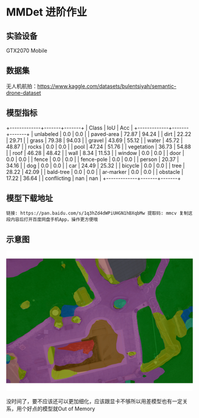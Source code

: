 # MMDet 进阶作业
## 实验设备
GTX2070 Mobile
## 数据集
无人机航拍：https://www.kaggle.com/datasets/bulentsiyah/semantic-drone-dataset
## 模型指标
+-------------+-------+-------+
|    Class    |  IoU  |  Acc  |
+-------------+-------+-------+
|  unlabeled  |  0.0  |  0.0  |
|  paved-area | 72.87 | 94.24 |
|     dirt    | 22.22 | 29.71 |
|    grass    | 79.38 | 94.03 |
|    gravel   | 43.69 | 55.12 |
|    water    | 45.72 | 48.87 |
|    rocks    |  0.0  |  0.0  |
|     pool    | 47.24 | 51.76 |
|  vegetation | 36.73 | 54.88 |
|     roof    | 46.28 | 48.42 |
|     wall    |  8.34 | 11.53 |
|    window   |  0.0  |  0.0  |
|     door    |  0.0  |  0.0  |
|    fence    |  0.0  |  0.0  |
|  fence-pole |  0.0  |  0.0  |
|    person   | 20.37 | 34.16 |
|     dog     |  0.0  |  0.0  |
|     car     | 24.49 | 25.32 |
|   bicycle   |  0.0  |  0.0  |
|     tree    | 28.22 | 42.09 |
|  bald-tree  |  0.0  |  0.0  |
|  ar-marker  |  0.0  |  0.0  |
|   obstacle  | 17.22 | 36.64 |
| conflicting |  nan  |  nan  |
+-------------+-------+-------+
## 模型下载地址
```
链接: https://pan.baidu.com/s/1q3hZd4dWPiUHGN1hBXqbMw 提取码: mmcv 复制这段内容后打开百度网盘手机App，操作更方便哦
```
## 示意图
![](./MMSeg.png)



没时间了，要不应该还可以更加细化，应该跟显卡不够所以用差模型也有一定关系，用个好点的模型就Out of Memory
